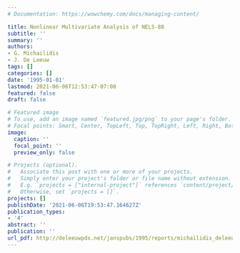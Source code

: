 ```yaml
---
# Documentation: https://wowchemy.com/docs/managing-content/

title: Nonlinear Multivariate Analysis of NELS-88
subtitle: ''
summary: ''
authors:
- G. Michailidis
- J. De Leeuw
tags: []
categories: []
date: '1995-01-01'
lastmod: 2021-06-06T12:53:47-07:00
featured: false
draft: false

# Featured image
# To use, add an image named `featured.jpg/png` to your page's folder.
# Focal points: Smart, Center, TopLeft, Top, TopRight, Left, Right, BottomLeft, Bottom, BottomRight.
image:
  caption: ''
  focal_point: ''
  preview_only: false

# Projects (optional).
#   Associate this post with one or more of your projects.
#   Simply enter your project's folder or file name without extension.
#   E.g. `projects = ["internal-project"]` references `content/project/deep-learning/index.md`.
#   Otherwise, set `projects = []`.
projects: []
publishDate: '2021-06-06T19:53:47.164627Z'
publication_types:
- '4'
abstract: ''
publication: ''
url_pdf: http://deleeuwpdx.net/janspubs/1995/reports/michailidis_deleeuw_R_95.pdf
---
```

